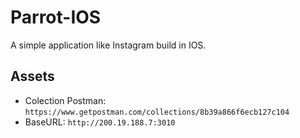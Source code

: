 # Parrot-IOS
A simple  application like Instagram build in IOS.

## Assets
* Colection Postman: ```https://www.getpostman.com/collections/8b39a866f6ecb127c104```
* BaseURL: ```http://200.19.188.7:3010```
